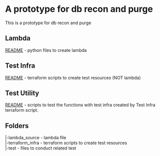# A prototype for db recon and purge
This is a prototype for db recon and purge

## Lambda 
[README](./source_lambda/README.md) - python files to create lambda 

## Test Infra
[README](./terraform_infra/README.md) - terraform scripts to create test resources (NOT lambda) 

## Test Utility
[README](./test/README.md) - scripts to test the functions with test infra created by Test Infra terraform script.

## Folders 
   |-lambda_source - lambda file   
   |-terraform_infra - terraform scripts to create test resources  
   |-test - files to conduct related test  